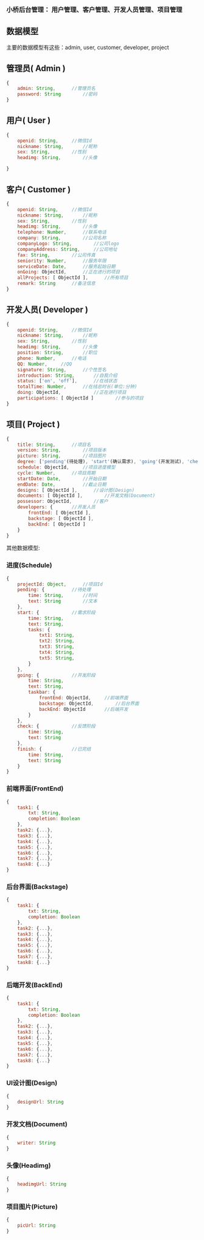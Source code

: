 ### 小桥后台管理： 用户管理、客户管理、开发人员管理、项目管理

## 数据模型
主要的数据模型有这些：admin, user, customer, developer, project    
## 管理员( Admin )
```js
{
	admin: String,		//管理员名
	password: String		//密码
}
```
## 用户( User )
```js
{
	openid: String,		//微信Id
	nickname: String,		//昵称
	sex: String,		//性别
	headimg: String,		//头像

}
```
## 客户( Customer )
```js
{
	openid: String,		//微信Id
	nickname: String,		//昵称
	sex: String,		//性别
	headimg: String,		//头像
	telephone: Number,		//联系电话
	company: String,		//公司名称
	companyLogo: String,		//公司logo
	companyAddress: String,		//公司地址
	fax: String,		//公司传真
	seniority: Number,		//服务年限
	serviceDate: Date,		//服务起始日期
	onGoing: ObjectId,		//正在进行的项目
	allProjects: [ ObjectId ],		//所有项目
	remark: String		//备注信息
}
```
## 开发人员( Developer )
```js
{
	openid: String,		//微信Id
	nickname: String,		//昵称
	sex: String,		//性别
	headimg: String,		//头像
	position: String,		//职位
	phone: Number,		//电话
	QQ: Number,		//QQ
	signature: String,		//个性签名
	introduction: String,		//自我介绍
	status: ['on', 'off'],		//在线状态
	totalTime: Number,		//在线总时长(单位:分钟)
	doing: ObjectId,			//正在进行项目
	participations: [ ObjectId ]		//参与的项目
}
```
## 项目( Project )
```js
{
	title: String,		//项目名
	version: String,		//项目版本
	picture: String,		//项目图片
	degree: ['pending'(待处理), 'start'(确认需求), 'going'(开发测试), 'check'(验收), 'finish'(完结)],		//项目进度
	schedule: ObjectId,		//项目进度模型
	cycle: Number,		//项目周期
	startDate: Date,		//开始日期
	endDate: Date,			//截止日期
	designs: [ ObjectId ],		//设计图(Design)
	documents: [ ObjectId ],		//开发文档(Document)
	possessor: ObjectId,		//客户
	developers: {		//开发人员
		frontEnd: [ ObjectId ],
		backstage: [ ObjectId ],
		backEnd: [ ObjectId ]
	}
}
```
其他数据模型:    
### 进度(Schedule)
```js
{
	projectId: Object,		//项目Id
	pending: {			//待处理
		time: String,		//时间
		text: String		//文本
	},
	start: {			//需求阶段
		time: String,
		text: String,
		tasks: {
			txt1: String,
			txt2: String,
			txt3: String,
			txt4: String,
			txt5: String,
		}
	},
	going: {			//开发阶段
		time: String,
		text: String,
		taskbar: {
			frontEnd: ObjectId,		//前端界面
			backstage: ObjectId,		//后台界面
			backEnd: ObjectId		//后端开发
		}
	},
	check: {			//反馈阶段
		time: String,
		text: String
	},
	finish: {			//已完结
		time: String,
		text: String
	}
}
```
### 前端界面(FrontEnd)
```js
{
	task1: {
		txt: String,
		completion: Boolean
	},
	task2: {...},
	task3: {...},
	task4: {...},
	task5: {...},
	task6: {...},
	task7: {...},
	task8: {...}
}
```
### 后台界面(Backstage)
```js
{
	task1: {
		txt: String,
		completion: Boolean
	},
	task2: {...},
	task3: {...},
	task4: {...},
	task5: {...},
	task6: {...},
	task7: {...},
	task8: {...}
}
```
### 后端开发(BackEnd)
```js
{
	task1: {
		txt: String,
		completion: Boolean
	},
	task2: {...},
	task3: {...},
	task4: {...},
	task5: {...},
	task6: {...},
	task7: {...},
	task8: {...}
}
```
### UI设计图(Design)
```js
{
	designUrl: String
}
```
### 开发文档(Document)
```js
{
	writer: String
}
```
### 头像(Headimg)
```js
{
	headimgUrl: String
}
```
### 项目图片(Picture)
```js
{
	picUrl: String
}
```